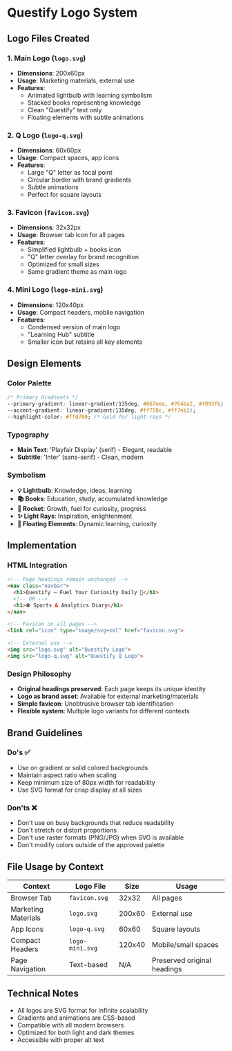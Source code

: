 # Questify Logo System

## Logo Files Created

### 1. **Main Logo** (`logo.svg`)
- **Dimensions**: 200x60px
- **Usage**: Marketing materials, external use
- **Features**: 
  - Animated lightbulb with learning symbolism
  - Stacked books representing knowledge
  - Clean "Questify" text only
  - Floating elements with subtle animations

### 2. **Q Logo** (`logo-q.svg`)
- **Dimensions**: 60x60px
- **Usage**: Compact spaces, app icons
- **Features**:
  - Large "Q" letter as focal point
  - Circular border with brand gradients
  - Subtle animations
  - Perfect for square layouts

### 3. **Favicon** (`favicon.svg`)
- **Dimensions**: 32x32px
- **Usage**: Browser tab icon for all pages
- **Features**:
  - Simplified lightbulb + books icon
  - "Q" letter overlay for brand recognition
  - Optimized for small sizes
  - Same gradient theme as main logo

### 4. **Mini Logo** (`logo-mini.svg`)
- **Dimensions**: 120x40px
- **Usage**: Compact headers, mobile navigation
- **Features**:
  - Condensed version of main logo
  - "Learning Hub" subtitle
  - Smaller icon but retains all key elements

## Design Elements

### Color Palette
```css
/* Primary Gradients */
--primary-gradient: linear-gradient(135deg, #667eea, #764ba2, #f093fb);
--accent-gradient: linear-gradient(135deg, #ff758c, #ff7eb3);
--highlight-color: #ffd700; /* Gold for light rays */
```

### Typography
- **Main Text**: 'Playfair Display' (serif) - Elegant, readable
- **Subtitle**: 'Inter' (sans-serif) - Clean, modern

### Symbolism
- **💡 Lightbulb**: Knowledge, ideas, learning
- **📚 Books**: Education, study, accumulated knowledge  
- **🚀 Rocket**: Growth, fuel for curiosity, progress
- **✨ Light Rays**: Inspiration, enlightenment
- **🌟 Floating Elements**: Dynamic learning, curiosity

## Implementation

### HTML Integration
```html
<!-- Page headings remain unchanged -->
<nav class="navbar">
  <h1>Questify — Fuel Your Curiosity Daily 🚀</h1>
  <!-- OR -->
  <h1>⚽ Sports & Analytics Diary</h1>
</nav>

<!-- Favicon on all pages -->
<link rel="icon" type="image/svg+xml" href="favicon.svg">

<!-- External use -->
<img src="logo.svg" alt="Questify Logo">
<img src="logo-q.svg" alt="Questify Q Logo">
```

### Design Philosophy
- **Original headings preserved**: Each page keeps its unique identity
- **Logo as brand asset**: Available for external marketing/materials
- **Simple favicon**: Unobtrusive browser tab identification
- **Flexible system**: Multiple logo variants for different contexts

## Brand Guidelines

### Do's ✅
- Use on gradient or solid colored backgrounds
- Maintain aspect ratio when scaling
- Keep minimum size of 80px width for readability
- Use SVG format for crisp display at all sizes

### Don'ts ❌
- Don't use on busy backgrounds that reduce readability
- Don't stretch or distort proportions
- Don't use raster formats (PNG/JPG) when SVG is available
- Don't modify colors outside of the approved palette

## File Usage by Context

| Context | Logo File | Size | Usage |
|---------|-----------|------|-------|
| Browser Tab | `favicon.svg` | 32x32 | All pages |
| Marketing Materials | `logo.svg` | 200x60 | External use |
| App Icons | `logo-q.svg` | 60x60 | Square layouts |
| Compact Headers | `logo-mini.svg` | 120x40 | Mobile/small spaces |
| Page Navigation | Text-based | N/A | Preserved original headings |

## Technical Notes

- All logos are SVG format for infinite scalability
- Gradients and animations are CSS-based
- Compatible with all modern browsers
- Optimized for both light and dark themes
- Accessible with proper alt text
